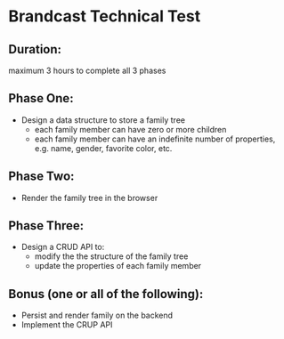 # Brandcast Technical Test

## Duration:
maximum 3 hours to complete all 3 phases

## Phase One:
* Design a data structure to store a family tree
    * each family member can have zero or more children
    * each family member can have an indefinite number of properties, e.g. name, gender, favorite color, etc.

## Phase Two:
* Render the family tree in the browser

## Phase Three:
* Design a CRUD API to:
    * modify the the structure of the family tree
    * update the properties of each family member

## Bonus (one or all of the following):
* Persist and render family on the backend
* Implement the CRUP API